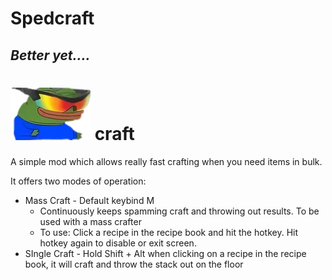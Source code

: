 # Spedcraft

## _Better yet...._

# ![sped.webp](assets/sped.webp) craft



A simple mod which allows really fast crafting when you need items in bulk.

It offers two modes of operation:

- Mass Craft - Default keybind M
  - Continuously keeps spamming craft and throwing out results. To be used with a mass crafter
  - To use: Click a recipe in the recipe book and hit the hotkey. Hit hotkey again to disable or exit screen.
- SIngle Craft - Hold Shift + Alt when clicking on a recipe in the recipe book, it will craft and throw the stack out on the floor

